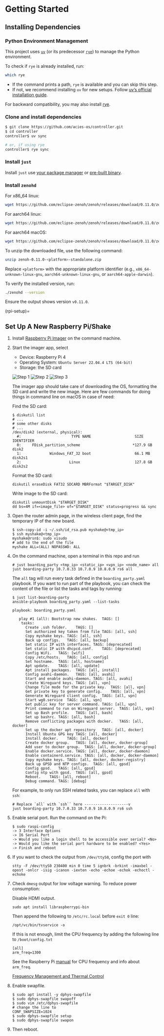 # Getting Started

## Installing Dependencies

### Python Environment Management

This project uses [`uv`](https://docs.astral.sh/uv) (or its predecessor [`rye`](https://rye.astral.sh)) to manage the Python environment.

To check if `rye` is already installed, run:

```bash
which rye
```

- If the command prints a path, `rye` is available and you can skip this step.
- If not, we recommend installing `uv` for new setups. Follow [uv’s official installation guide](https://docs.astral.sh/uv/getting-started/installation/).

For backward compatibility, you may also install [rye](https://rye.astral.sh/guide/installation/).

### Clone and install dependencies

```bash
$ git clone https://github.com/acies-os/controller.git
$ cd controller
controller$ uv sync

# or, if using rye
controller$ rye sync
```

### Install `just`

Install `just` use [your package manager](https://just.systems/man/en/packages.html) or [pre-built binary](https://just.systems/man/en/pre-built-binaries.html).

### Install `zenohd`

For x86_64 linux:

```bash
wget https://github.com/eclipse-zenoh/zenoh/releases/download/0.11.0/zenoh-0.11.0-x86_64-unknown-linux-gnu-standalone.zip
```

For aarch64 linux:

```bash
wget https://github.com/eclipse-zenoh/zenoh/releases/download/0.11.0/zenoh-0.11.0-aarch64-unknown-linux-gnu-standalone.zip
```

For aarch64 macOS:

```bash
wget https://github.com/eclipse-zenoh/zenoh/releases/download/0.11.0/zenoh-0.11.0-aarch64-apple-darwin-standalone.zip
```

To unzip the downloaded file, use the following command:

```bash
unzip zenoh-0.11.0-<platform>-standalone.zip
```

Replace `<platform>` with the appropriate platform identifier (e.g., `x86_64-unknown-linux-gnu`, `aarch64-unknown-linux-gnu`, or `aarch64-apple-darwin`).

To verify the installed version, run:

```bash
./zenohd --version
```

Ensure the output shows version `v0.11.0`.

(rpi-setup)=
## Set Up A New Raspberry Pi/Shake

1. Install [Raspberry Pi Imager](https://www.raspberrypi.com/software/) on the command machine.

2. Start the imager app, select

   - Device: Raspberry Pi 4
   - Operating System: `Ubuntu Server 22.04.4 LTS (64-bit)`
   - Storage: the SD card

   ![Step 1](images/rpi_imager_1.png)
   ![Step 2](images/rpi_imager_2.png)
   ![Step 3](images/rpi_imager_3.png)

   The imager app should take care of downloading the OS, formatting the SD card
   and write the new image. Here are few commands for doing things in command
   line on macOS in case of need:

   Find the SD card:

   ```shell
   $ diskutil list
   # ...
   # some other disks
   # ...
   /dev/disk2 (external, physical):
     #:                       TYPE NAME                    SIZE       IDENTIFIER
     0:     FDisk_partition_scheme                        *127.9 GB   disk2
     1:             Windows_FAT_32 boot                    66.1 MB    disk2s1
     2:                      Linux                         127.8 GB   disk2s2
   ```

   Format the SD card:

   ```shell
   diskutil eraseDisk FAT32 SDCARD MBRFormat "$TARGET_DISK"
   ```

   Write image to the SD card:

   ```shell
   diskutil unmountDisk "$TARGET_DISK"
   dd bs=4M if=<image_file> of="$TARGET_DISK" status=progress && sync
   ```

3. Open the router admin page, in the wireless client page, find the temporary IP of the new board.

   ```shell
   $ ssh-copy-id -i ~/.ssh/id_rsa.pub myshake@<tmp_ip>
   $ ssh myshake@<tmp_ip>
   myshake@rsn$: sudo visudo
   # add to the end of the file
   myshake ALL=(ALL) NOPASSWD: ALL
   ```

4. On the command machine, open a terminal in this repo and run

   ```shell
   # just boarding_party <tmp_ip> <static_ip> <vpn_ip> <node_name> all
   just boarding-party 10.7.0.33 10.7.0.9 10.8.0.9 rs6 all
   ```

   The `all` tag will run every task defined in the `boarding_party.yaml`
   playbook. If you want to run part of the playbook, you can check the content
   of the file or list the tasks and tags by running:

   ```shell
   $ just list-boarding-party
   ansible-playbook boarding_party.yaml --list-tasks

   playbook: boarding_party.yaml

      play #1 (all): Bootstrap new shakes.	TAGS: []
       tasks:
         Create .ssh folder.	TAGS: []
         Set authorized key taken from file	TAGS: [all, ssh]
         Copy myshake keys.	TAGS: [all, ssh]
         Back up configs.	TAGS: [all, backup]
         Set static IP with interfaces.	TAGS: [deprecated]
         Set static IP with dhcpcd.conf.	TAGS: [deprecated]
         Config WiFi.	TAGS: [wifi]
         Copy /etc/hosts.	TAGS: [all, config]
         Set hostname.	TAGS: [all, hostname]
         Apt update.	TAGS: [all, update]
         Apt install packages.	TAGS: [all, install]
         Config avahi-daemon.	TAGS: [all, avahi]
         Start and enable avahi-daemon.	TAGS: [all, avahi]
         Create Wireguard keys.	TAGS: [all, vpn]
         Change file mode for the private key.	TAGS: [all, vpn]
         Get private key to generate config.	TAGS: [all, vpn]
         Generate Wireguard client config.	TAGS: [all, vpn]
         Start wg0.service	TAGS: [all, vpn]
         Get public key for server command.	TAGS: [all, vpn]
         Print command to run on Wireguard server.	TAGS: [all, vpn]
         Set up Bash profile.	TAGS: [all, bash]
         Set up bashrc.	TAGS: [all, bash]
         Remove conflicting packages with docker.	TAGS: [all, docker]
         Set up the docker apt repository	TAGS: [all, docker]
         Install Ubuntu GPG key	TAGS: [all, docker]
         Install docker.	TAGS: [all, docker]
         Create docker group.	TAGS: [all, docker, docker-group]
         Add user to docker group.	TAGS: [all, docker, docker-group]
         Enable docker.service.	TAGS: [all, docker, docker-daemon]
         Enable containerd.service.	TAGS: [all, docker, docker-daemon]
         Copy myshake keys.	TAGS: [all, docker, docker-registry]
         Back up GPSD and NTP configs.	TAGS: [all, gpsd]
         Config gpsd.	TAGS: [all, gpsd]
         Config ntp with gpsd.	TAGS: [all, gpsd]
         Reboot.	TAGS: [all, reboot]
         Debug command.	TAGS: [debug]
   ```

   For example, to only run SSH related tasks, you can replace `all` with `ssh`:

   ```shell
   # Replace `all` with `ssh`` here --------------------v
   just boarding-party 10.7.0.33 10.7.0.9 10.8.0.9 rs6 ssh
   ```

5. Enable serial port. Run the command on the Pi:

   ```shell
   $ sudo raspi-config
   -> 3 Interface Options
   -> I6 Serial Port
   -> Would you like a login shell to be accessible over serial? <No>
   -> Would you like the serial port hardware to be enabled? <Yes>
   -> Finish and reboot
   ```

6. If you want to check the output from `/dev/ttyS0`, config the port with

   ```shell
   stty -F /dev/ttyS0 230400 min 0 time 5 ignbrk -brkint -imaxbel -opost -onlcr -isig -icanon -iexten -echo -echoe -echok -echoctl -echoke
   ```

7. Check `dmesg` output for low voltage warning. To reduce power consumption:

   Disable HDMI output.

   ```shell
   sudo apt install libraspberrypi-bin
   ```

   Then append the following to `/etc/rc.local` before `exit 0` line:

   ```text
   /opt/vc/bin/tvservice -o
   ```

   If this is not enough, limit the CPU frequency by adding the following line to `/boot/config.txt`

   ```text
   [all]
   arm_freq=1300
   ```

   See the Raspberry Pi
   [manual](https://www.raspberrypi.com/documentation/computers/config_txt.html)
   for CPU frequency and info about `arm_freq`.

   [Frequency Management and Thermal Control](https://www.raspberrypi.com/documentation/computers/raspberry-pi.html#frequency-management-and-thermal-control)

8. Enable swapfile.

   ```shell
   $ sudo apt install -y dphys-swapfile
   $ sudo dphys-swapfile swapoff
   $ sudo vim /etc/dphys-swapfile
   # change the line to
   CONF_SWAPSIZE=1024
   $ sudo dphys-swapfile setup
   $ sudo dphys-swapfile swapon
   ```

9. Then reboot.
